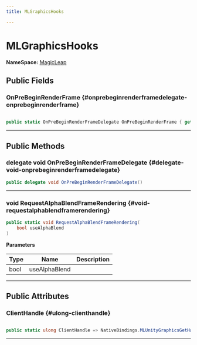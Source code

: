 ```yaml
---
title: MLGraphicsHooks

---
```


# MLGraphicsHooks



**NameSpace:** 
[MagicLeap](/versioned_docs/version-22-May-2023/unity-api/api/UnityEngine.XR.MagicLeap/UnityEngine.XR.MagicLeap.md) 








## Public Fields

### OnPreBeginRenderFrame {#onprebeginrenderframedelegate-onprebeginrenderframe}

```csharp

public static OnPreBeginRenderFrameDelegate OnPreBeginRenderFrame { get; set; }

```






-----------

## Public Methods

### delegate void OnPreBeginRenderFrameDelegate {#delegate-void-onprebeginrenderframedelegate}

```csharp
public delegate void OnPreBeginRenderFrameDelegate()
```






-----------

### void RequestAlphaBlendFrameRendering {#void-requestalphablendframerendering}

```csharp
public static void RequestAlphaBlendFrameRendering(
    bool useAlphaBlend
)
```


**Parameters**

| Type | Name  | Description  | 
|--|--|--|
| bool |useAlphaBlend||






-----------

## Public Attributes

### ClientHandle {#ulong-clienthandle}

```csharp

public static ulong ClientHandle => NativeBindings.MLUnityGraphicsGetHandle();

```






-----------


